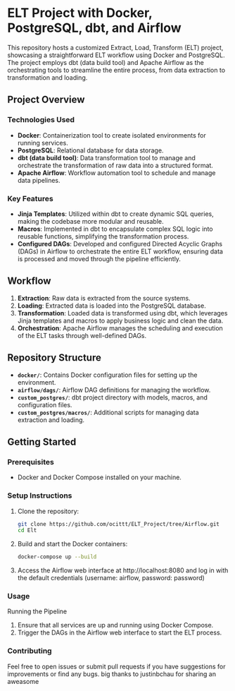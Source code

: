 # ELT Project with Docker, PostgreSQL, dbt, and Airflow

This repository hosts a customized Extract, Load, Transform (ELT) project, showcasing a straightforward ELT workflow using Docker and PostgreSQL. The project employs dbt (data build tool) and Apache Airflow as the orchestrating tools to streamline the entire process, from data extraction to transformation and loading.

## Project Overview

### Technologies Used
- **Docker**: Containerization tool to create isolated environments for running services.
- **PostgreSQL**: Relational database for data storage.
- **dbt (data build tool)**: Data transformation tool to manage and orchestrate the transformation of raw data into a structured format.
- **Apache Airflow**: Workflow automation tool to schedule and manage data pipelines.

### Key Features
- **Jinja Templates**: Utilized within dbt to create dynamic SQL queries, making the codebase more modular and reusable.
- **Macros**: Implemented in dbt to encapsulate complex SQL logic into reusable functions, simplifying the transformation process.
- **Configured DAGs**: Developed and configured Directed Acyclic Graphs (DAGs) in Airflow to orchestrate the entire ELT workflow, ensuring data is processed and moved through the pipeline efficiently.

## Workflow
1. **Extraction**: Raw data is extracted from the source systems.
2. **Loading**: Extracted data is loaded into the PostgreSQL database.
3. **Transformation**: Loaded data is transformed using dbt, which leverages Jinja templates and macros to apply business logic and clean the data.
4. **Orchestration**: Apache Airflow manages the scheduling and execution of the ELT tasks through well-defined DAGs.

## Repository Structure
- **`docker/`**: Contains Docker configuration files for setting up the environment.
- **`airflow/dags/`**: Airflow DAG definitions for managing the workflow.
- **`custom_postgres/`**: dbt project directory with models, macros, and configuration files.
- **`custom_postgres/macros/`**: Additional scripts for managing data extraction and loading.

## Getting Started
### Prerequisites
- Docker and Docker Compose installed on your machine.

### Setup Instructions
1. Clone the repository:
   ```sh
   git clone https://github.com/ocittt/ELT_Project/tree/Airflow.git
   cd Elt

2. Build and start the Docker containers:
   ```sh
   docker-compose up --build

3. Access the Airflow web interface at http://localhost:8080 and log in with the default credentials (username: airflow, password: password)

### Usage
Running the Pipeline
1. Ensure that all services are up and running using Docker Compose.
2. Trigger the DAGs in the Airflow web interface to start the ELT process.

### Contributing
Feel free to open issues or submit pull requests if you have suggestions for improvements or find any bugs.
big thanks to justinbchau for sharing an aweasome 